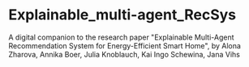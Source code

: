 # Explainable_multi-agent_RecSys
A digital companion to the research paper "Explainable Multi-Agent Recommendation System for Energy-Efficient Smart Home", by Alona Zharova, Annika Boer, Julia Knoblauch, Kai Ingo Schewina, Jana Vihs
